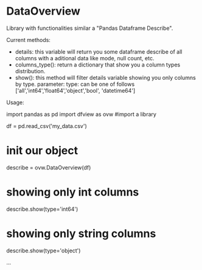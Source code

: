 # DataOverview
Library with functionalities similar a "Pandas Dataframe Describe".

Current methods:
  - details: this variable will return you some dataframe describe of all columns with a aditional data like mode, null count, etc.
  - columns_type(): return a dictionary that show you a column types distribution.
  - show(): this method will filter details variable showing you only columns by type.
      parameter: type: can be one of follows ['all','int64','float64','object','bool', 'datetime64']

Usage:

import pandas as pd
import dfview as ovw  #import a library

df = pd.read_csv('my_data.csv')

# init our object
describe = ovw.DataOverview(df)

# showing only int columns 
describe.show(type='int64')

# showing only string columns 
describe.show(type='object')

...
